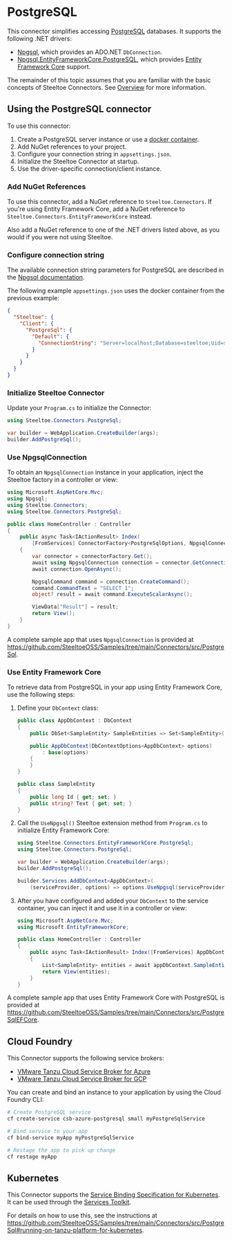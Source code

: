 # PostgreSQL

This connector simplifies accessing [PostgreSQL](https://www.postgresql.org/) databases.
It supports the following .NET drivers:

- [Npgsql](https://www.nuget.org/packages/Npgsql), which provides an ADO.NET `DbConnection`.
- [Npgsql.EntityFrameworkCore.PostgreSQL](https://www.nuget.org/packages/Npgsql.EntityFrameworkCore.PostgreSQL), which provides [Entity Framework Core](https://learn.microsoft.com/ef/core) support.

The remainder of this topic assumes that you are familiar with the basic concepts of Steeltoe Connectors. See [Overview](./usage.md) for more information.

## Using the PostgreSQL connector

To use this connector:

1. Create a PostgreSQL server instance or use a [docker container](https://github.com/SteeltoeOSS/Samples/blob/main/CommonTasks.md#postgresql).
1. Add NuGet references to your project.
1. Configure your connection string in `appsettings.json`.
1. Initialize the Steeltoe Connector at startup.
1. Use the driver-specific connection/client instance.

### Add NuGet References

To use this connector, add a NuGet reference to `Steeltoe.Connectors`. If you're using Entity Framework Core, add a
NuGet reference to `Steeltoe.Connectors.EntityFrameworkCore` instead.

Also add a NuGet reference to one of the .NET drivers listed above, as you would if you were not using Steeltoe.

### Configure connection string

The available connection string parameters for PostgreSQL are described in the [Npgsql documentation](https://www.npgsql.org/doc/connection-string-parameters.html).

The following example `appsettings.json` uses the docker container from the previous example:

```json
{
  "Steeltoe": {
    "Client": {
      "PostgreSql": {
        "Default": {
          "ConnectionString": "Server=localhost;Database=steeltoe;Uid=steeltoe;Pwd=steeltoe"
        }
      }
    }
  }
}
```

### Initialize Steeltoe Connector

Update your `Program.cs` to initialize the Connector:

```csharp
using Steeltoe.Connectors.PostgreSql;

var builder = WebApplication.CreateBuilder(args);
builder.AddPostgreSql();
```

### Use NpgsqlConnection

To obtain an `NpgsqlConnection` instance in your application, inject the Steeltoe factory in a controller or view:

```csharp
using Microsoft.AspNetCore.Mvc;
using Npgsql;
using Steeltoe.Connectors;
using Steeltoe.Connectors.PostgreSql;

public class HomeController : Controller
{
    public async Task<IActionResult> Index(
        [FromServices] ConnectorFactory<PostgreSqlOptions, NpgsqlConnection> connectorFactory)
    {
        var connector = connectorFactory.Get();
        await using NpgsqlConnection connection = connector.GetConnection();
        await connection.OpenAsync();

        NpgsqlCommand command = connection.CreateCommand();
        command.CommandText = "SELECT 1";
        object? result = await command.ExecuteScalarAsync();

        ViewData["Result"] = result;
        return View();
    }
}
```

A complete sample app that uses `NpgsqlConnection` is provided at https://github.com/SteeltoeOSS/Samples/tree/main/Connectors/src/PostgreSql.

### Use Entity Framework Core

To retrieve data from PostgreSQL in your app using Entity Framework Core, use the following steps:

1. Define your `DbContext` class:

    ```csharp
    public class AppDbContext : DbContext
    {
        public DbSet<SampleEntity> SampleEntities => Set<SampleEntity>();

        public AppDbContext(DbContextOptions<AppDbContext> options)
            : base(options)
        {
        }
    }

    public class SampleEntity
    {
        public long Id { get; set; }
        public string? Text { get; set; }
    }
    ```

1. Call the `UseNpgsql()` Steeltoe extension method from `Program.cs` to initialize Entity Framework Core:

    ```csharp
    using Steeltoe.Connectors.EntityFrameworkCore.PostgreSql;
    using Steeltoe.Connectors.PostgreSql;

    var builder = WebApplication.CreateBuilder(args);
    builder.AddPostgreSql();

    builder.Services.AddDbContext<AppDbContext>(
        (serviceProvider, options) => options.UseNpgsql(serviceProvider));
    ```

1. After you have configured and added your `DbContext` to the service container,
you can inject it and use it in a controller or view:

    ```csharp
    using Microsoft.AspNetCore.Mvc;
    using Microsoft.EntityFrameworkCore;

    public class HomeController : Controller
    {
        public async Task<IActionResult> Index([FromServices] AppDbContext appDbContext)
        {
            List<SampleEntity> entities = await appDbContext.SampleEntities.ToListAsync();
            return View(entities);
        }
    }
    ```

A complete sample app that uses Entity Framework Core with PostgreSQL is provided at https://github.com/SteeltoeOSS/Samples/tree/main/Connectors/src/PostgreSqlEFCore.

## Cloud Foundry

This Connector supports the following service brokers:

- [VMware Tanzu Cloud Service Broker for Azure](https://techdocs.broadcom.com/us/en/vmware-tanzu/platform-services/tanzu-cloud-service-broker-for-microsoft-azure/1-9/csb-azure/index.html)
- [VMware Tanzu Cloud Service Broker for GCP](https://techdocs.broadcom.com/us/en/vmware-tanzu/platform-services/tanzu-cloud-service-broker-for-gcp/1-8/csb-gcp/index.html)

You can create and bind an instance to your application by using the Cloud Foundry CLI:

```bash
# Create PostgreSQL service
cf create-service csb-azure-postgresql small myPostgreSqlService

# Bind service to your app
cf bind-service myApp myPostgreSqlService

# Restage the app to pick up change
cf restage myApp
```

## Kubernetes

This Connector supports the [Service Binding Specification for Kubernetes](https://github.com/servicebinding/spec).
It can be used through the [Services Toolkit](https://techdocs.broadcom.com/us/en/vmware-tanzu/standalone-components/tanzu-application-platform/1-12/tap/services-toolkit-install-services-toolkit.html).

For details on how to use this, see the instructions at https://github.com/SteeltoeOSS/Samples/tree/main/Connectors/src/PostgreSql#running-on-tanzu-platform-for-kubernetes.

